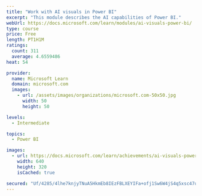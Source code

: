 ```yaml
---
title: "Work with AI visuals in Power BI"
excerpt: "This module describes the AI capabilities of Power BI."
webUrl: https://docs.microsoft.com/learn/modules/ai-visuals-power-bi/
type: course
price: Free
length: PT1H1M
ratings:
  count: 311
  average: 4.6559486
heat: 54

provider:
  name: Microsoft Learn
  domain: microsoft.com
  images:
    - url: /assets/images/organizations/microsoft.com-50x50.jpg
      width: 50
      height: 50

levels:
  - Intermediate

topics:
  - Power BI

images:
  - url: https://docs.microsoft.com/learn/achievements/ai-visuals-power-bi-social.png
    width: 640
    height: 320
    isCached: true

secured: "Uf/4285/4lhe7knjyTNuA5HkmEb8IEzFBLXEYIFa+ofj1Sw6W4jS4q5xsc47uG8mOKDFEv5FvwPjK3sUvTq6KzGDtiMl+jhHvBQI0jS16KhgF98ei73w/f5zPp6XV4eCB5YCMEtab+wFNxtfDWfh1IkdhYKFY/jcaciOnOow6rakGiYXKQuR19VZHtezzPTiz6vexh2SM24lY43sgLVfFyWuCZsD5xIHLM0wTpb9W1tKEryJLCZh1K0zybxLp14OcuIPLJsvH2STdlNjdMCXaiI52xSH1Sf7UDbYCJKx/K7NEV15JrEXECga71BowUMoG7XttDh2rnAQjxA113lGNq9q3MRPqiAsRhPiUdo+eTIgjmyPJ4qXaBt+uwDeT6e5ZT0xCfIeb60jwIlGrrZYictyYdLLwXWY5UYrjCWOCHA=;7/WpNYM0vR8Smz1jObvH8g=="
---
```


